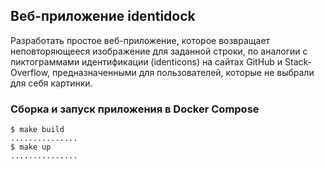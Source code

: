 ## Веб-приложение identidock

Разработать простое веб-приложение, которое возвращает неповторяющееся изображение
для заданной строки, по аналогии с пиктограммами идентификации (identicons) на сайтах
GitHub и Stack-Overflow, предназначенными для пользователей, которые не выбрали для
себя картинки.

### Сборка и запуск приложения в Docker Compose

```shell script
$ make build
...............
$ make up
...............
```
